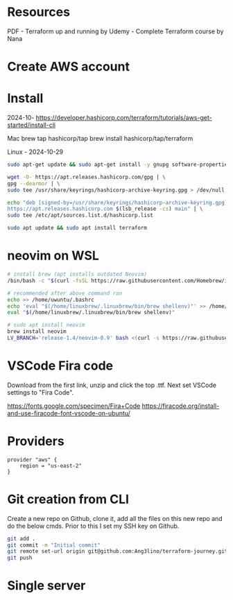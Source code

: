
# Resources
PDF - Terraform up and running by 
Udemy - Complete Terraform course by Nana

# Create AWS account


# Install  
2024-10-
https://developer.hashicorp.com/terraform/tutorials/aws-get-started/install-cli

Mac
brew tap hashicorp/tap
brew install hashicorp/tap/terraform

Linux - 2024-10-29

```sh
sudo apt-get update && sudo apt-get install -y gnupg software-properties-common

wget -O- https://apt.releases.hashicorp.com/gpg | \
gpg --dearmor | \
sudo tee /usr/share/keyrings/hashicorp-archive-keyring.gpg > /dev/null

echo "deb [signed-by=/usr/share/keyrings/hashicorp-archive-keyring.gpg] \
https://apt.releases.hashicorp.com $(lsb_release -cs) main" | \
sudo tee /etc/apt/sources.list.d/hashicorp.list

sudo apt update && sudo apt install terraform
```

# neovim on WSL

```sh
# install brew (apt installs outdated Neovim)
/bin/bash -c "$(curl -fsSL https://raw.githubusercontent.com/Homebrew/install/HEAD/install.sh)"

# recommended after above command ran
echo >> /home/uwuntu/.bashrc
echo 'eval "$(/home/linuxbrew/.linuxbrew/bin/brew shellenv)"' >> /home/uwuntu/.bashrc
eval "$(/home/linuxbrew/.linuxbrew/bin/brew shellenv)"

# sudo apt install neovim
brew install neovim
LV_BRANCH='release-1.4/neovim-0.9' bash <(curl -s https://raw.githubusercontent.com/LunarVim/LunarVim/release-1.4/neovim-0.9/utils/installer/install.sh)

```

# VSCode Fira code

Download from the first link, unzip and click the top .ttf. Next set VSCode settings to "Fira Code".

https://fonts.google.com/specimen/Fira+Code
https://firacode.org/install-and-use-firacode-font-vscode-on-ubuntu/


# Providers

```hcl
provider "aws" {
    region = "us-east-2"
}
```

# Git creation from CLI

Create a new repo on Github, clone it, add all the files on this new repo and do the below cmds. Prior to this I set my SSH key on Github.

```sh
git add .
git commit -m "Initial commit"
git remote set-url origin git@github.com:Ang3lino/terraform-journey.git
git push
```

# Single server

